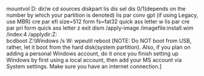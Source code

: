 mountvol
D:
dir/w
cd sources
diskpart
lis dis
sel dis 0/1(depends on the number by which your partition is denoted)
lis par
conv gpt (if using Legacy, use MBR)
cre par efi size=512
form fs=fat32 quick
ass letter w
lis par
cre par pri
form quick
ass letter z
exit
dism /apply-image /imagefile:install.wim /index:4 /applydir:Z:\
bcdboot Z:\Windows /s W:
wpeutil reboot
[NOTE: Do NOT boot from USB, rather, let it boot from the hard disk(system partition).
Also, if you plan on adding a personal Windows account, do it once you finish 
setting up Windows by first using a local account, then add your MS account via System
settings. Make sure you have an internet connection.]
